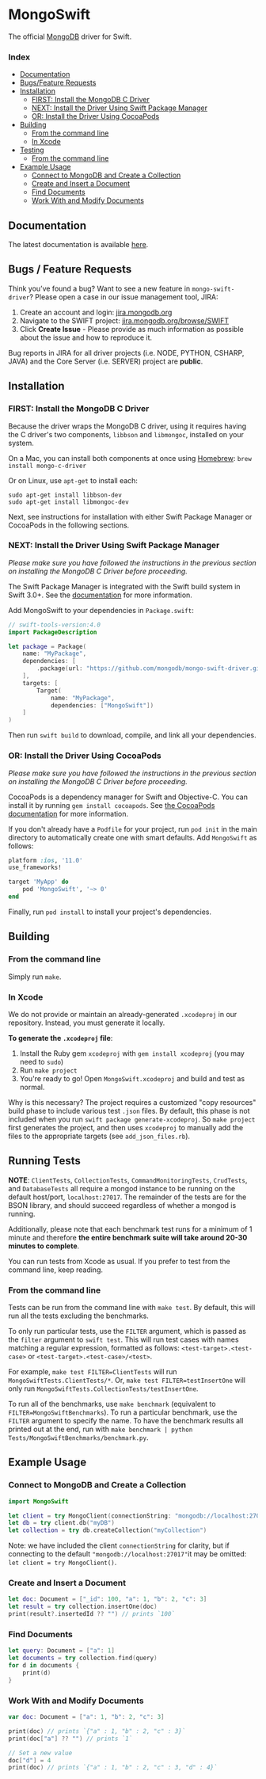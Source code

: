 # MongoSwift
The official [MongoDB](https://www.mongodb.com/) driver for Swift.

### Index
- [Documentation](#documentation)
- [Bugs/Feature Requests](#bugs--feature-requests)
- [Installation](#installation)
    - [FIRST: Install the MongoDB C Driver](#first-install-the-mongodb-c-driver)
    -  [NEXT: Install the Driver Using Swift Package Manager](#next-install-the-driver-using-swift-package-manager)
    - [OR: Install the Driver Using CocoaPods](#or-install-the-driver-using-cocoapods)
- [Building](#building)
    - [From the command line](#from-the-command-line)
    - [In Xcode](#in-xcode)
- [Testing](#testing)
    - [From the command line](#from-the-command-line-1)
- [Example Usage](#example-usage)
    - [Connect to MongoDB and Create a Collection](#connect-to-mongodb-and-create-a-collection)
    - [Create and Insert a Document](#create-and-insert-a-document)
    - [Find Documents](#find-documents)
    - [Work With and Modify Documents](#work-with-and-modify-documents)

## Documentation
The latest documentation is available [here](https://mongodb.github.io/mongo-swift-driver/).

## Bugs / Feature Requests

Think you’ve found a bug? Want to see a new feature in `mongo-swift-driver`? Please open a case in our issue management tool, JIRA:

1. Create an account and login: [jira.mongodb.org](https://jira.mongodb.org)
2. Navigate to the SWIFT project: [jira.mongodb.org/browse/SWIFT](https://jira.mongodb.org/browse/SWIFT)
3. Click **Create Issue** - Please provide as much information as possible about the issue and how to reproduce it.

Bug reports in JIRA for all driver projects (i.e. NODE, PYTHON, CSHARP, JAVA) and the
Core Server (i.e. SERVER) project are **public**.

## Installation

### FIRST: Install the MongoDB C Driver
Because the driver wraps the MongoDB C driver, using it requires having the C driver's two components, `libbson` and `libmongoc`, installed on your system. 

On a Mac, you can install both components at once using [Homebrew](https://brew.sh/): 
`brew install mongo-c-driver`

Or on Linux, use `apt-get` to install each:
```
sudo apt-get install libbson-dev
sudo apt-get install libmongoc-dev
```

Next, see instructions for installation with either Swift Package Manager or CocoaPods in the following sections.

### NEXT: Install the Driver Using Swift Package Manager
*Please make sure you have followed the instructions in the previous section on installing the MongoDB C Driver before proceeding.*

The Swift Package Manager is integrated with the Swift build system in Swift 3.0+. See the [documentation](https://swift.org/package-manager/) for more information. 

Add MongoSwift to your dependencies in `Package.swift`:

```swift
// swift-tools-version:4.0
import PackageDescription

let package = Package(
    name: "MyPackage",
    dependencies: [
        .package(url: "https://github.com/mongodb/mongo-swift-driver.git", .branch("master")),
    ],
    targets: [
        Target(
            name: "MyPackage",
            dependencies: ["MongoSwift"])
    ]
)
```

Then run `swift build` to download, compile, and link all your dependencies. 

### OR: Install the Driver Using CocoaPods 
*Please make sure you have followed the instructions in the previous section on installing the MongoDB C Driver before proceeding.*

CocoaPods is a dependency manager for Swift and Objective-C. You can install it by running `gem install cocoapods`. See [the CocoaPods documentation](https://cocoapods.org/) for more information.

If you don't already have a `Podfile` for your project, run `pod init` in the main directory to automatically create one with smart defaults. Add `MongoSwift` as follows:

```ruby
platform :ios, '11.0'
use_frameworks!

target 'MyApp' do
    pod 'MongoSwift', '~> 0'
end
```

Finally, run `pod install` to install your project's dependencies. 

## Building

### From the command line
Simply run `make`. 

### In Xcode

We do not provide or maintain an already-generated `.xcodeproj` in our repository. Instead, you must generate it locally.

**To generate the `.xcodeproj` file**:
1. Install the Ruby gem `xcodeproj` with `gem install xcodeproj` (you may need to `sudo`)
2. Run `make project`
3. You're ready to go! Open `MongoSwift.xcodeproj` and build and test as normal.

Why is this necessary? The project requires a customized "copy resources" build phase to include various test `.json` files. By default, this phase is not included when you run `swift package generate-xcodeproj`. So `make project` first generates the project, and then uses `xcodeproj` to manually add the files to the appropriate targets (see `add_json_files.rb`). 

## Running Tests
**NOTE**: `ClientTests`, `CollectionTests`, `CommandMonitoringTests`, `CrudTests`, and `DatabaseTests` all require a mongod instance to be running on the default host/port, `localhost:27017`. The remainder of the tests are for the BSON library, and should succeed regardless of whether a mongod is running.

Additionally, please note that each benchmark test runs for a minimum of 1 minute and therefore **the entire benchmark suite will take around 20-30 minutes to complete**.

You can run tests from Xcode as usual. If you prefer to test from the command line, keep reading.

### From the command line 
Tests can be run from the command line with `make test`. By default, this will run all the tests excluding the benchmarks.

To only run particular tests, use the `FILTER` argument, which is passed as the `filter` argument to `swift test`. This will run test cases with names matching a regular expression, formatted as follows: `<test-target>.<test-case>` or `<test-target>.<test-case>/<test>`.

For example, `make test FILTER=ClientTests` will run `MongoSwiftTests.ClientTests/*`. Or, `make test FILTER=testInsertOne` will only run `MongoSwiftTests.CollectionTests/testInsertOne`. 

To run all of the benchmarks, use `make benchmark` (equivalent to `FILTER=MongoSwiftBenchmarks`). To run a particular benchmark, use the `FILTER` argument to specify the name. To have the benchmark results all printed out at the end, run with `make benchmark | python Tests/MongoSwiftBenchmarks/benchmark.py`.

## Example Usage

### Connect to MongoDB and Create a Collection
```swift
import MongoSwift

let client = try MongoClient(connectionString: "mongodb://localhost:27017")
let db = try client.db("myDB")
let collection = try db.createCollection("myCollection")
```

Note: we have included the client `connectionString` for clarity, but if connecting to the default `"mongodb://localhost:27017"`it may be omitted: `let client = try MongoClient()`.

### Create and Insert a Document
```swift
let doc: Document = ["_id": 100, "a": 1, "b": 2, "c": 3]
let result = try collection.insertOne(doc)
print(result?.insertedId ?? "") // prints `100`
```

### Find Documents
```swift
let query: Document = ["a": 1]
let documents = try collection.find(query)
for d in documents {
    print(d)
}
```

### Work With and Modify Documents
```swift
var doc: Document = ["a": 1, "b": 2, "c": 3]

print(doc) // prints `{"a" : 1, "b" : 2, "c" : 3}`
print(doc["a"] ?? "") // prints `1`

// Set a new value
doc["d"] = 4
print(doc) // prints `{"a" : 1, "b" : 2, "c" : 3, "d" : 4}`
```
